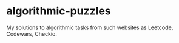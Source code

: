 # algorithmic-puzzles
My solutions to algorithmic tasks from such websites as Leetcode, Codewars, Checkio.
